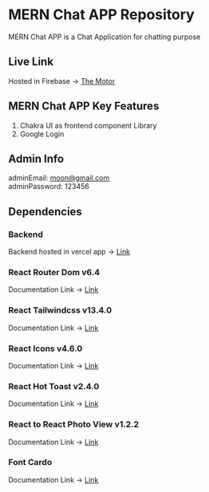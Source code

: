 # MERN Chat APP  Repository

MERN Chat APP is a Chat Application for chatting purpose

## Live Link
Hosted in Firebase -> [The Motor](https://motor-221b3.web.app/)

## MERN Chat APP Key Features

1. Chakra UI as frontend component Library<br />
2. Google Login<br />


## Admin Info

adminEmail: moon@gmail.com <br />
adminPassword: 123456 <br />

## Dependencies

### Backend
Backend hosted in vercel app -> [Link](https://vercel.com/)

### React Router Dom v6.4 
Documentation Link -> [Link](https://reactrouter.com/en/main/start/overview)

### React Tailwindcss v13.4.0
Documentation Link -> [Link](https://tailwindcss.com/)

### React Icons v4.6.0
Documentation Link -> [Link](https://react-icons.github.io/react-icons)

### React Hot Toast v2.4.0
Documentation Link -> [Link](https://react-hot-toast.com/)

### React to React Photo View v1.2.2
Documentation Link -> [Link](https://www.npmjs.com/package/react-to-pdf)

### Font Cardo
Documentation Link -> [Link](https://fonts.google.com/)